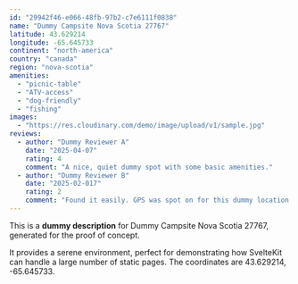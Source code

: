 ```yaml
---
id: "29942f46-e066-48fb-97b2-c7e6111f0838"
name: "Dummy Campsite Nova Scotia 27767"
latitude: 43.629214
longitude: -65.645733
continent: "north-america"
country: "canada"
region: "nova-scotia"
amenities:
  - "picnic-table"
  - "ATV-access"
  - "dog-friendly"
  - "fishing"
images:
  - "https://res.cloudinary.com/demo/image/upload/v1/sample.jpg"
reviews:
  - author: "Dummy Reviewer A"
    date: "2025-04-07"
    rating: 4
    comment: "A nice, quiet dummy spot with some basic amenities."
  - author: "Dummy Reviewer B"
    date: "2025-02-017"
    rating: 2
    comment: "Found it easily. GPS was spot on for this dummy location."
---
```


This is a **dummy description** for Dummy Campsite Nova Scotia 27767, generated for the proof of concept.

It provides a serene environment, perfect for demonstrating how SvelteKit can handle a large number of static pages. The coordinates are 43.629214, -65.645733.
